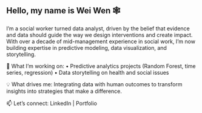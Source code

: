 ## Hello, my name is Wei Wen 🕸

I’m a social worker turned data analyst, driven by the belief that evidence and data should guide the way we design interventions and create impact. With over a decade of mid-management experience in social work, I’m now building expertise in predictive modeling, data visualization, and storytelling.

🌱 What I’m working on:
	•	Predictive analytics projects (Random Forest, time series, regression)
	•	Data storytelling on health and social issues

💡 What drives me:
Integrating data with human outcomes to transform insights into strategies that make a difference.

📫 Let’s connect:
LinkedIn | Portfolio
